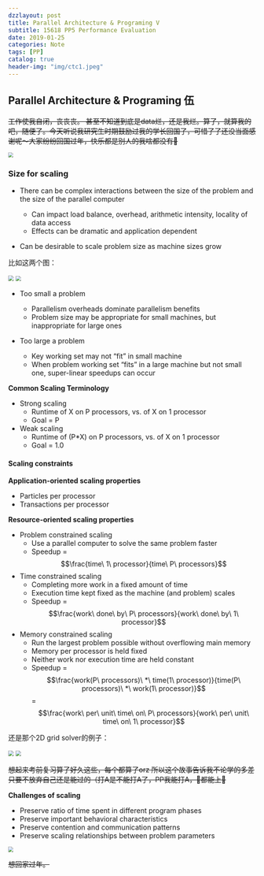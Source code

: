 ```yaml
---
dzzlayout: post
title: Parallel Architecture & Programing V
subtitle: 15618 PP5 Performance Evaluation
date: 2019-01-25
categories: Note
tags: [PP]
catalog: true
header-img: "img/ctc1.jpeg"
---
```


## Parallel Architecture & Programing 伍

<script type="text/javascript" src="http://cdn.mathjax.org/mathjax/latest/MathJax.js?config=default"></script>

~~工作使我自闭，丧丧丧。 甚至不知道到底是data烂，还是我烂。算了，就算我的吧，随便了。今天听说我研究生时期鼓励过我的学长回国了，可惜了了还没当面感谢呢～大家纷纷回国过年，快乐都是别人的我啥都没有🐶~~

<img src="https://raw.githubusercontent.com/YijiaJin/Plot/master/baddata.png" style="zoom:65%">

### Size for scaling

* There can be complex interactions between the size of the problem and the size of the parallel computer
  * Can impact load balance, overhead, arithmetic intensity, locality of data access
  * Effects can be dramatic and application dependent

* Can be desirable to scale problem size as machine sizes grow

比如这两个图：

<img src="https://raw.githubusercontent.com/YijiaJin/Plot/master/sizeproblem.png" style="zoom:70%">

<img src="https://raw.githubusercontent.com/YijiaJin/Plot/master/sizeproblem1.png" style="zoom:65%">

* Too small a problem
  * Parallelism overheads dominate parallelism benefits
  * Problem size may be appropriate for small machines, but inappropriate for large ones

* Too large a problem
  * Key working set may not “fit” in small machine
  * When problem working set “fits” in a large machine but not small one, super-linear speedups can occur

**Common Scaling Terminology**

* Strong scaling
  * Runtime of X on P processors, vs. of X on 1 processor
  * Goal = P
* Weak scaling
  * Runtime of (P*X) on P processors, vs. of X on 1 processor
  * Goal = 1.0

#### Scaling constraints

**Application-oriented scaling properties**

* Particles per processor
* Transactions per processor

**Resource-oriented scaling properties**

* Problem constrained scaling
  * Use a parallel computer to solve the same problem faster
  * Speedup =  $$\frac{time\ 1\  processor}{time\ P\ processors}​$$
* Time constrained scaling
  * Completing more work in a fixed amount of time
  * Execution time kept fixed as the machine (and problem) scales
  * Speedup =  $$\frac{work\ done\ by\ P\  processors}{work\ done\ by\ 1\ processor}​$$
* Memory constrained scaling
  * Run the largest problem possible without overflowing main memory
  * Memory per processor is held fixed
  * Neither work nor execution time are held constant
  * Speedup =  $$\frac{work(P\  processors)\ *\ time(1\ processor)}{time(P\  processors)\ *\ work(1\ processor)}$$ = $$\frac{work\ per\ unit\ time\ on\ P\ processors}{work\ per\ unit\ time\ on\ 1\ processor}​$$

 还是那个2D grid solver的例子：

<img src="https://raw.githubusercontent.com/YijiaJin/Plot/master/grid2dscale.png" style="zoom:70%">

<img src="https://raw.githubusercontent.com/YijiaJin/Plot/master/grid2dscale1.png" style="zoom:70%">

~~想起来考前复习算了好久这些，每个都算了orz 所以这个故事告诉我不论学的多差只要不放弃自己还是能过的（打A是不能打A了，PP我能打A，🐷都能上🌲~~

**Challenges of scaling**

* Preserve ratio of time spent in different program phases
* Preserve important behavioral characteristics
* Preserve contention and communication patterns
* Preserve scaling relationships between problem parameters

<img src="https://raw.githubusercontent.com/YijiaJin/Plot/master/scaleadvice.png" style="zoom:65%">

~~想回家过年。~~